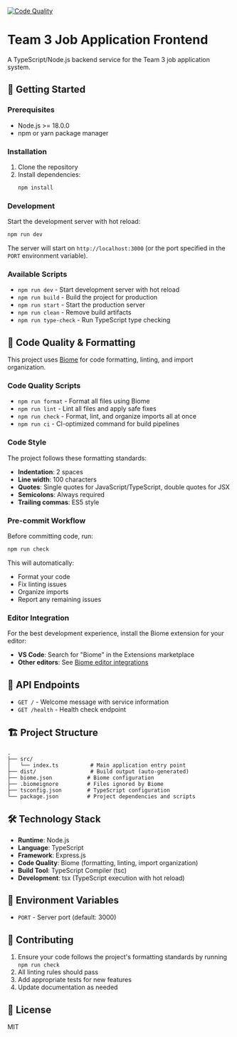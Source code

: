 [![Code Quality](https://github.com/ChrisThompsonK/team3-job-app-backend/actions/workflows/code-quality.yml/badge.svg)](https://github.com/ChrisThompsonK/team3-job-app-backend/actions/workflows/code-quality.yml)

# Team 3 Job Application Frontend

A TypeScript/Node.js backend service for the Team 3 job application system.

## 🚀 Getting Started

### Prerequisites

- Node.js >= 18.0.0
- npm or yarn package manager

### Installation

1. Clone the repository
2. Install dependencies:
   ```bash
   npm install
   ```

### Development

Start the development server with hot reload:

```bash
npm run dev
```

The server will start on `http://localhost:3000` (or the port specified in the `PORT` environment variable).

### Available Scripts

- `npm run dev` - Start development server with hot reload
- `npm run build` - Build the project for production
- `npm run start` - Start the production server
- `npm run clean` - Remove build artifacts
- `npm run type-check` - Run TypeScript type checking

## 🔧 Code Quality & Formatting

This project uses [Biome](https://biomejs.dev/) for code formatting, linting, and import organization.

### Code Quality Scripts

- `npm run format` - Format all files using Biome
- `npm run lint` - Lint all files and apply safe fixes
- `npm run check` - Format, lint, and organize imports all at once
- `npm run ci` - CI-optimized command for build pipelines

### Code Style

The project follows these formatting standards:
- **Indentation**: 2 spaces
- **Line width**: 100 characters
- **Quotes**: Single quotes for JavaScript/TypeScript, double quotes for JSX
- **Semicolons**: Always required
- **Trailing commas**: ES5 style

### Pre-commit Workflow

Before committing code, run:

```bash
npm run check
```

This will automatically:
- Format your code
- Fix linting issues
- Organize imports
- Report any remaining issues

### Editor Integration

For the best development experience, install the Biome extension for your editor:
- **VS Code**: Search for "Biome" in the Extensions marketplace
- **Other editors**: See [Biome editor integrations](https://biomejs.dev/guides/editors/first-party-extensions/)

## 📡 API Endpoints

- `GET /` - Welcome message with service information
- `GET /health` - Health check endpoint

## 🏗️ Project Structure

```
.
├── src/
│   └── index.ts          # Main application entry point
├── dist/                 # Build output (auto-generated)
├── biome.json           # Biome configuration
├── .biomeignore         # Files ignored by Biome
├── tsconfig.json        # TypeScript configuration
└── package.json         # Project dependencies and scripts
```

## 🛠️ Technology Stack

- **Runtime**: Node.js
- **Language**: TypeScript
- **Framework**: Express.js
- **Code Quality**: Biome (formatting, linting, import organization)
- **Build Tool**: TypeScript Compiler (tsc)
- **Development**: tsx (TypeScript execution with hot reload)

## 📝 Environment Variables

- `PORT` - Server port (default: 3000)

## 🤝 Contributing

1. Ensure your code follows the project's formatting standards by running `npm run check`
2. All linting rules should pass
3. Add appropriate tests for new features
4. Update documentation as needed

## 📄 License

MIT